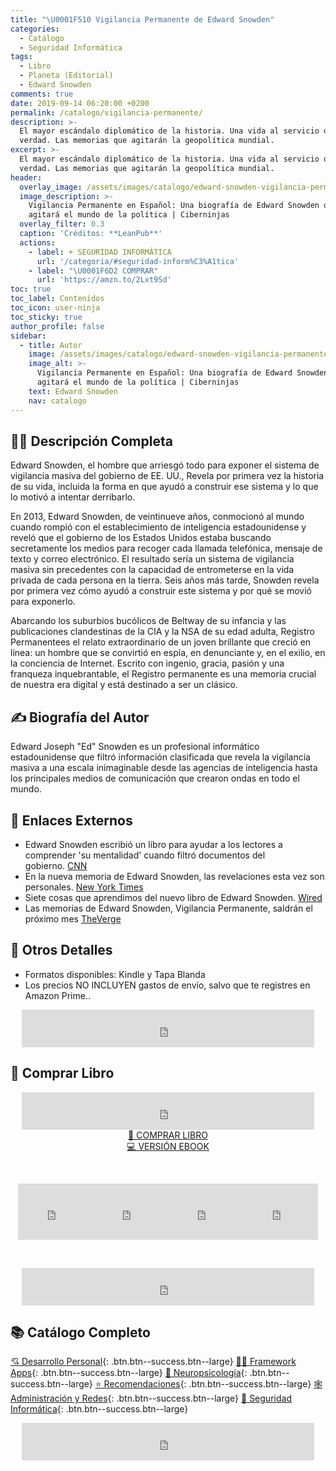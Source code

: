 ```yaml
---
title: "\U0001F510 Vigilancia Permanente de Edward Snowden"
categories:
  - Catálogo
  - Seguridad Informática
tags:
  - Libro
  - Planeta (Editorial)
  - Edward Snowden
comments: true
date: 2019-09-14 06:20:00 +0200
permalink: /catalogo/vigilancia-permanente/
description: >-
  El mayor escándalo diplomático de la historia. Una vida al servicio de la
  verdad. Las memorias que agitarán la geopolítica mundial.
excerpt: >-
  El mayor escándalo diplomático de la historia. Una vida al servicio de la
  verdad. Las memorias que agitarán la geopolítica mundial.
header:
  overlay_image: /assets/images/catalogo/edward-snowden-vigilancia-permanente.jpg
  image_description: >-
    Vigilancia Permanente en Español: Una biografía de Edward Snowden que
    agitará el mundo de la política | Ciberninjas
  overlay_filter: 0.3
  caption: 'Créditos: **LeanPub**'
  actions:
    - label: + SEGURIDAD INFORMÁTICA
      url: '/categoria/#seguridad-inform%C3%A1tica'
    - label: "\U0001F6D2 COMPRAR"
      url: 'https://amzn.to/2Lxt9Sd'
toc: true
toc_label: Contenidos
toc_icon: user-ninja
toc_sticky: true
author_profile: false
sidebar:
  - title: Autor
    image: /assets/images/catalogo/edward-snowden-vigilancia-permanentex250.jpg
    image_alt: >-
      Vigilancia Permanente en Español: Una biografía de Edward Snowden que
      agitará el mundo de la política | Ciberninjas
    text: Edward Snowden
    nav: catalogo
---
```


## 🙋‍♀️ Descripci&oacute;n Completa

Edward Snowden, el hombre que arriesg&oacute; todo para exponer el sistema de vigilancia masiva del gobierno de EE. UU., Revela por primera vez la historia de su vida, incluida la forma en que ayud&oacute; a construir ese sistema y lo que lo motiv&oacute; a intentar derribarlo.

En 2013, Edward Snowden, de veintinueve a&ntilde;os, conmocion&oacute; al mundo cuando rompi&oacute; con el establecimiento de inteligencia estadounidense y revel&oacute; que el gobierno de los Estados Unidos estaba buscando secretamente los medios para recoger cada llamada telef&oacute;nica, mensaje de texto y correo electr&oacute;nico. El resultado ser&iacute;a un sistema de vigilancia masiva sin precedentes con la capacidad de entrometerse en la vida privada de cada persona en la tierra. Seis a&ntilde;os m&aacute;s tarde, Snowden revela por primera vez c&oacute;mo ayud&oacute; a construir este sistema y por qu&eacute; se movi&oacute; para exponerlo.

Abarcando los suburbios buc&oacute;licos de Beltway de su infancia y las publicaciones clandestinas de la CIA y la NSA de su edad adulta, Registro Permanentees el relato extraordinario de un joven brillante que creci&oacute; en l&iacute;nea: un hombre que se convirti&oacute; en esp&iacute;a, en denunciante y, en el exilio, en la conciencia de Internet. Escrito con ingenio, gracia, pasi&oacute;n y una franqueza inquebrantable, el Registro permanente es una memoria crucial de nuestra era digital y est&aacute; destinado a ser un cl&aacute;sico.

## ✍ Biograf&iacute;a del Autor

Edward Joseph "Ed" Snowden es un profesional inform&aacute;tico estadounidense que filtr&oacute; informaci&oacute;n clasificada que revela la vigilancia masiva a una escala inimaginable desde las agencias de inteligencia hasta los principales medios de comunicaci&oacute;n que crearon ondas en todo el mundo.

## 🔗 Enlaces Externos

* Edward Snowden escribi&oacute; un libro para ayudar a los lectores a comprender 'su mentalidad' cuando filtr&oacute; documentos del gobierno.&nbsp;[CNN](https://edition.cnn.com/2019/08/01/politics/edward-snowden-memoir-permanent-record-trnd/index.html)
* En la nueva memoria de Edward Snowden, las revelaciones esta vez son personales. [New York Times](https://www.nytimes.com/2019/09/13/books/review-permanent-record-edward-snowden-memoir.html)
* Siete cosas que aprendimos del nuevo libro de Edward Snowden. [Wired](https://www.wired.co.uk/article/edward-snowden-book-permanent-record-review)
* Las memorias de Edward Snowden, Vigilancia Permanente, saldr&aacute;n el pr&oacute;ximo mes [TheVerge](https://www.theverge.com/2019/8/1/20750383/edward-snowden-memoir-permanent-record-nsa-whistleblower)

## 📝 Otros Detalles

* Formatos disponibles: Kindle y Tapa Blanda
* Los precios NO INCLUYEN gastos de env&iacute;o, salvo que te registres en Amazon Prime..

<center><iframe src="https://rcm-eu.amazon-adsystem.com/e/cm?o=30&amp;p=48&amp;l=ur1&amp;category=premium&amp;banner=1E7ZEBFW3E0G3W1WXZ82&amp;f=ifr&amp;linkID=36c6741f8667c2eb2286cb8ca0062ecb&amp;t=ciberninjas07-21&amp;tracking_id=ciberninjas07-21" width="468" height="60" scrolling="no" border="0" marginwidth="0" style="border:none;" frameborder="0"></iframe></center>

## 💖 Comprar Libro

<center><iframe src="https://rcm-eu.amazon-adsystem.com/e/cm?o=30&amp;p=13&amp;l=ur1&amp;category=gift_certificates&amp;banner=0YM2726C1ESR66Q7QG02&amp;f=ifr&amp;linkID=b74ea8b6b0434619f53785a367d3de3d&amp;t=ciberninjas07-21&amp;tracking_id=ciberninjas07-21" width="468" height="60" scrolling="no" border="0" marginwidth="0" style="border:none;" frameborder="0"></iframe></center>

<center><a class="btn btn--warning btn--large" title="Vigilancia Permanente de Edward Snowden, memorias que agitarán la política | Ciberninjas" href="https://amzn.to/2Lxt9Sd" target="_blank">📓 COMPRAR LIBRO</a></center>

<center><a class="btn btn--warning btn--large" title="Vigilancia Permanente de Edward Snowden, memorias que agitarán la política | Ciberninjas" href="https://amzn.to/2Alu55y" target="_blank">💻 VERSI&Oacute;N EBOOK</a></center>

&nbsp;

<center><iframe src="https://rcm-eu.amazon-adsystem.com/e/cm?o=30&amp;p=20&amp;l=ur1&amp;category=kindle&amp;banner=0K8KMRM0NM2Y5A191Z02&amp;f=ifr&amp;linkID=211f5ada1acf9b558138a9115015fccc&amp;t=ciberninjas07-21&amp;tracking_id=ciberninjas07-21" width="120" height="90" scrolling="no" border="0" marginwidth="0" style="border:none;" frameborder="0"></iframe><iframe src="https://rcm-eu.amazon-adsystem.com/e/cm?o=30&amp;p=20&amp;l=ur1&amp;category=kindle&amp;banner=1MY6V4BGBKF24MPVQ382&amp;f=ifr&amp;linkID=bc72cdf8c85667d9cf8d99ac40b234cf&amp;t=ciberninjas07-21&amp;tracking_id=ciberninjas07-21" width="120" height="90" scrolling="no" border="0" marginwidth="0" style="border:none;" frameborder="0"></iframe><iframe src="https://rcm-eu.amazon-adsystem.com/e/cm?o=30&amp;p=20&amp;l=ur1&amp;category=fire_tablets&amp;banner=09F0X29YE5A28P2Z02G2&amp;f=ifr&amp;linkID=99987810c2d699e6b1a4becf63ee659b&amp;t=ciberninjas07-21&amp;tracking_id=ciberninjas07-21" width="120" height="90" scrolling="no" border="0" marginwidth="0" style="border:none;" frameborder="0"></iframe><iframe src="https://rcm-eu.amazon-adsystem.com/e/cm?o=30&amp;p=20&amp;l=ur1&amp;category=kindle_oasis&amp;banner=0NJNYNMJ9TB937AZFHG2&amp;f=ifr&amp;linkID=a42c1c2fd452f496c7105f18b28d8c61&amp;t=ciberninjas07-21&amp;tracking_id=ciberninjas07-21" width="120" height="90" scrolling="no" border="0" marginwidth="0" style="border:none;" frameborder="0"></iframe></center>

&nbsp;

<center><iframe src="https://rcm-eu.amazon-adsystem.com/e/cm?o=30&amp;p=13&amp;l=ur1&amp;category=kindlestore&amp;banner=0P95N768FCV2P0732CG2&amp;f=ifr&amp;linkID=75656190f347ab8c55ea09e0b6f57418&amp;t=ciberninjas07-21&amp;tracking_id=ciberninjas07-21" width="468" height="60" scrolling="no" border="0" marginwidth="0" style="border:none;" frameborder="0"></iframe></center>

## 📚 Cat&aacute;logo Completo

[💘 Desarrollo Personal](/categoria/#desarrollo-personal "Libros de Categoría Desarrollo Personal"){: .btn.btn--success.btn--large} [👨‍💻 Framework Apps](/categoria/#framework-apps "Libros de Frameworks de Creación de Aplicaciones Multiplataforma"){: .btn.btn--success.btn--large} [🧠 Neuropsicolog&iacute;a](/categoria/#neuropsicología "Libros relacionados con la neurociencia y la psicología"){: .btn.btn--success.btn--large} [⭐ Recomendaciones](/categoria/#recomendaciones "Libros recomendados por diferentes personajes famosos de influencia"){: .btn.btn--success.btn--large} [🕸 Administraci&oacute;n y Redes](/categoria/#redes-y-administraci%C3%B3n "Libros de Redes y Administración"){: .btn.btn--success.btn--large} [🔐 Seguridad Inform&aacute;tica](/categoria/#seguridad-inform%C3%A1tica "Libros de Categoría Seguridad Informática"){: .btn.btn--success.btn--large}

<center><iframe src="https://rcm-eu.amazon-adsystem.com/e/cm?o=30&amp;p=13&amp;l=ur1&amp;category=libros&amp;banner=16R3XS8RQ89N3YJR4B02&amp;f=ifr&amp;linkID=56cd664728c9a7de32cbacd0aafc13ca&amp;t=ciberninjas07-21&amp;tracking_id=ciberninjas07-21" width="468" height="60" scrolling="no" border="0" marginwidth="0" style="border:none;" frameborder="0"></iframe></center>